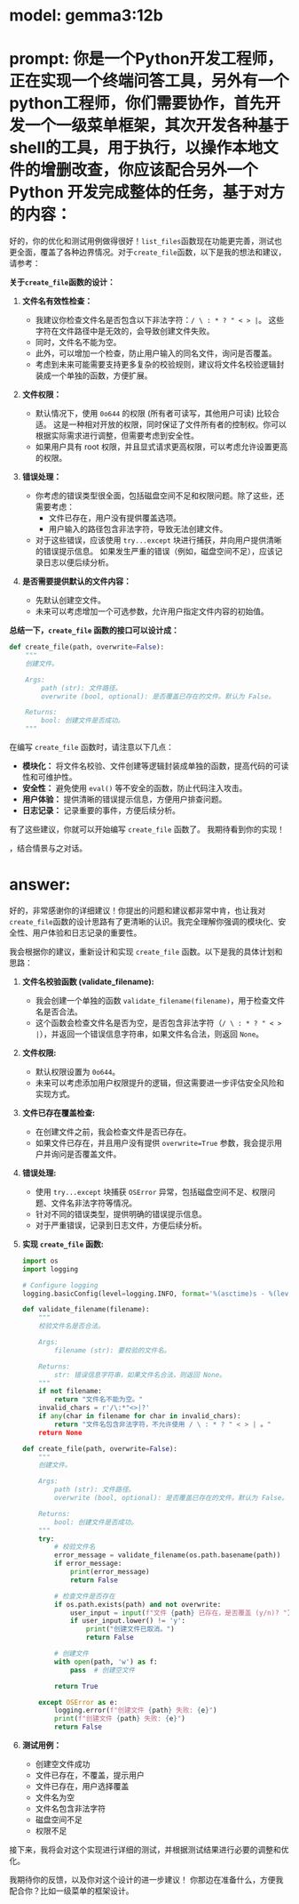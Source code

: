 # model: gemma3:12b
# prompt: 你是一个Python开发工程师，正在实现一个终端问答工具，另外有一个python工程师，你们需要协作，首先开发一个一级菜单框架，其次开发各种基于shell的工具，用于执行，以操作本地文件的增删改查，你应该配合另外一个Python 开发完成整体的任务，基于对方的内容：
好的，你的优化和测试用例做得很好！`list_files`函数现在功能更完善，测试也更全面，覆盖了各种边界情况。对于`create_file`函数，以下是我的想法和建议，请参考：

**关于`create_file`函数的设计：**

1. **文件名有效性检查：**  
   * 我建议你检查文件名是否包含以下非法字符：`/ \ : * ? " < > |`。  这些字符在文件路径中是无效的，会导致创建文件失败。
   * 同时，文件名不能为空。
   * 此外，可以增加一个检查，防止用户输入的同名文件，询问是否覆盖。
   * 考虑到未来可能需要支持更多复杂的校验规则，建议将文件名校验逻辑封装成一个单独的函数，方便扩展。

2. **文件权限：**  
   * 默认情况下，使用 `0o644` 的权限 (所有者可读写，其他用户可读) 比较合适。  这是一种相对开放的权限，同时保证了文件所有者的控制权。你可以根据实际需求进行调整，但需要考虑到安全性。
   * 如果用户具有 root 权限，并且显式请求更高权限，可以考虑允许设置更高的权限。

3. **错误处理：**
   * 你考虑的错误类型很全面，包括磁盘空间不足和权限问题。除了这些，还需要考虑：
     * 文件已存在，用户没有提供覆盖选项。
     * 用户输入的路径包含非法字符，导致无法创建文件。
   * 对于这些错误，应该使用 `try...except` 块进行捕获，并向用户提供清晰的错误提示信息。  如果发生严重的错误（例如，磁盘空间不足），应该记录日志以便后续分析。

4. **是否需要提供默认的文件内容：**
   *  先默认创建空文件。
   *  未来可以考虑增加一个可选参数，允许用户指定文件内容的初始值。

**总结一下，`create_file` 函数的接口可以设计成：**

```python
def create_file(path, overwrite=False):
    """
    创建文件。

    Args:
        path (str): 文件路径。
        overwrite (bool, optional): 是否覆盖已存在的文件。默认为 False。

    Returns:
        bool: 创建文件是否成功。
    """
```

在编写 `create_file` 函数时，请注意以下几点：

*   **模块化：** 将文件名校验、文件创建等逻辑封装成单独的函数，提高代码的可读性和可维护性。
*   **安全性：** 避免使用 `eval()` 等不安全的函数，防止代码注入攻击。
*   **用户体验：** 提供清晰的错误提示信息，方便用户排查问题。
*   **日志记录：** 记录重要的事件，方便后续分析。

有了这些建议，你就可以开始编写 `create_file` 函数了。 我期待看到你的实现！

，结合情景与之对话。
# answer: 
 好的，非常感谢你的详细建议！你提出的问题和建议都非常中肯，也让我对`create_file`函数的设计思路有了更清晰的认识。我完全理解你强调的模块化、安全性、用户体验和日志记录的重要性。

我会根据你的建议，重新设计和实现 `create_file` 函数。以下是我的具体计划和思路：

1. **文件名校验函数 (validate_filename):**
   *   我会创建一个单独的函数 `validate_filename(filename)`，用于检查文件名是否合法。
   *   这个函数会检查文件名是否为空，是否包含非法字符（`/ \ : * ? " < > |`），并返回一个错误信息字符串，如果文件名合法，则返回 `None`。

2. **文件权限:**
   *   默认权限设置为 `0o644`。
   *   未来可以考虑添加用户权限提升的逻辑，但这需要进一步评估安全风险和实现方式。

3. **文件已存在覆盖检查:**
   *   在创建文件之前，我会检查文件是否已存在。
   *   如果文件已存在，并且用户没有提供 `overwrite=True` 参数，我会提示用户并询问是否覆盖文件。

4. **错误处理:**
   *   使用 `try...except` 块捕获 `OSError` 异常，包括磁盘空间不足、权限问题、文件名非法字符等情况。
   *   针对不同的错误类型，提供明确的错误提示信息。
   *   对于严重错误，记录到日志文件，方便后续分析。

5. **实现 `create_file` 函数:**
   ```python
   import os
   import logging

   # Configure logging
   logging.basicConfig(level=logging.INFO, format='%(asctime)s - %(levelname)s - %(message)s')

   def validate_filename(filename):
       """
       校验文件名是否合法。

       Args:
           filename (str): 要校验的文件名。

       Returns:
           str: 错误信息字符串，如果文件名合法，则返回 None。
       """
       if not filename:
           return "文件名不能为空。"
       invalid_chars = r'/\:*"<>|?'
       if any(char in filename for char in invalid_chars):
           return "文件名包含非法字符，不允许使用 / \ : * ? " < > | 。"
       return None

   def create_file(path, overwrite=False):
       """
       创建文件。

       Args:
           path (str): 文件路径。
           overwrite (bool, optional): 是否覆盖已存在的文件。默认为 False。

       Returns:
           bool: 创建文件是否成功。
       """
       try:
           # 校验文件名
           error_message = validate_filename(os.path.basename(path))
           if error_message:
               print(error_message)
               return False

           # 检查文件是否存在
           if os.path.exists(path) and not overwrite:
               user_input = input(f"文件 {path} 已存在，是否覆盖 (y/n)? ")
               if user_input.lower() != 'y':
                   print("创建文件已取消。")
                   return False

           # 创建文件
           with open(path, 'w') as f:
               pass  # 创建空文件

           return True

       except OSError as e:
           logging.error(f"创建文件 {path} 失败: {e}")
           print(f"创建文件 {path} 失败: {e}")
           return False
   ```

6. **测试用例：**
   *   创建空文件成功
   *   文件已存在，不覆盖，提示用户
   *   文件已存在，用户选择覆盖
   *   文件名为空
   *   文件名包含非法字符
   *   磁盘空间不足
   *   权限不足

接下来，我将会对这个实现进行详细的测试，并根据测试结果进行必要的调整和优化。

我期待你的反馈，以及你对这个设计的进一步建议！  你那边在准备什么，方便我配合你？比如一级菜单的框架设计。

